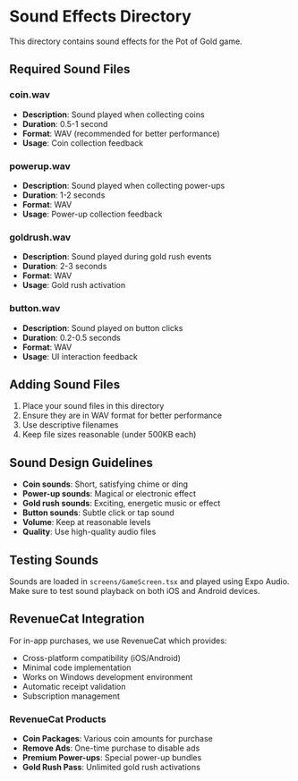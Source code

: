 # Sound Effects Directory

This directory contains sound effects for the Pot of Gold game.

## Required Sound Files

### coin.wav
- **Description**: Sound played when collecting coins
- **Duration**: 0.5-1 second
- **Format**: WAV (recommended for better performance)
- **Usage**: Coin collection feedback

### powerup.wav
- **Description**: Sound played when collecting power-ups
- **Duration**: 1-2 seconds
- **Format**: WAV
- **Usage**: Power-up collection feedback

### goldrush.wav
- **Description**: Sound played during gold rush events
- **Duration**: 2-3 seconds
- **Format**: WAV
- **Usage**: Gold rush activation

### button.wav
- **Description**: Sound played on button clicks
- **Duration**: 0.2-0.5 seconds
- **Format**: WAV
- **Usage**: UI interaction feedback

## Adding Sound Files

1. Place your sound files in this directory
2. Ensure they are in WAV format for better performance
3. Use descriptive filenames
4. Keep file sizes reasonable (under 500KB each)

## Sound Design Guidelines

- **Coin sounds**: Short, satisfying chime or ding
- **Power-up sounds**: Magical or electronic effect
- **Gold rush sounds**: Exciting, energetic music or effect
- **Button sounds**: Subtle click or tap sound
- **Volume**: Keep at reasonable levels
- **Quality**: Use high-quality audio files

## Testing Sounds

Sounds are loaded in `screens/GameScreen.tsx` and played using Expo Audio.
Make sure to test sound playback on both iOS and Android devices.

## RevenueCat Integration

For in-app purchases, we use RevenueCat which provides:
- Cross-platform compatibility (iOS/Android)
- Minimal code implementation
- Works on Windows development environment
- Automatic receipt validation
- Subscription management

### RevenueCat Products
- **Coin Packages**: Various coin amounts for purchase
- **Remove Ads**: One-time purchase to disable ads
- **Premium Power-ups**: Special power-up bundles
- **Gold Rush Pass**: Unlimited gold rush activations 